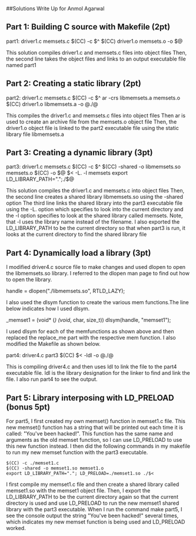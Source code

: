##Solutions Write Up for Anmol Agarwal
## Part 1: Building C source with Makefile (2pt)

part1: driver1.c memsets.c 
	$(CC) -c $^
	$(CC) driver1.o memsets.o -o $@

This solution compiles driver1.c and memsets.c files into object files
Then, the second line takes the object files and links to an output executable file named part1

## Part 2: Creating a static library (2pt)

part2: driver1.c memsets.c
	$(CC) -c $^
	ar -crs libmemsets.a memsets.o
	$(CC) driver1.o libmemsets.a -o $@
	./$@

This compiles the driver1.c and memsets.c files into object files
Then ar is used to create an archive file from the memsets.o object file
Then, the driver1.o object file is linked to the part2 executable file using the static library file libmemsets.a

## Part 3: Creating a dynamic library (3pt)

part3: driver1.c memsets.c
	$(CC) -c $^
	$(CC) -shared -o libmemsets.so memsets.o
	$(CC) -o $@ $< -L. -l memsets
	export LD_LIBRARY_PATH=".";./$@	

This solution compiles the driver1.c and memsets.c into object files
Then, the second line creates a shared library libmemsets.so using the -shared
option
The third line links the shared library into the part3 executable file using the -L. option which specifies to look into the current directory and the -l option specifies to look at the shared library called memsets. Note, that -l uses the library name instead of the filename.
I also exported the LD_LIBRARY_PATH to be the current directory so that when part3 is run, it looks at the current directory to find the shared library file

## Part 4: Dynamically load a library (3pt)
I modified driver4.c source file to make changes and used dlopen to open the libmemsets.so library. I referred to the dlopen man page to find out how to open the library.

  handle = dlopen("./libmemsets.so", RTLD_LAZY);

I also used the dlsym function to create the various mem functions.The line below indicates how I used dlsym.

  _memset1 = (void* (*) (void*, char, size_t)) dlsym(handle, "memset1");

I used dlsym for each of the memfunctions as shown above and then replaced the replace_me part with the respective mem function. I also modified the Makefile as shown below. 

part4: driver4.c part3
	$(CC) $< -ldl -o $@
	./$@

This is compiling driver4.c and then uses ldl to link the file to the part4 executable file. ldl is the library designation for the linker to find and link the file. I also run part4 to see the output. 

## Part 5: Library interposing with LD_PRELOAD (bonus 5pt)
For part5, I first created my own memset() function in memset1.c file. This new memset() function has a string that will be printed out each time it is called: "You've been hacked!". This function has the same name and arguments as the old memset function, so I can use LD_PRELOAD to use this new function instead.
I then did the following commands in my makefile to run my new memset function with the part3 executable.

	$(CC) -c ./memset1.c
	$(CC) -shared -o memset1.so memset1.o
	export LD_LIBRARY_PATH="."; LD_PRELOAD=./memset1.so ./$<

I first compile my memset1.c file and then create a shared library called memset1.so with the memset1 object file. Then, I export the LD_LIBRARY_PATH to be the current directory again so that the current directory is used and use LD_PRELOAD to run the new memset1 shared library with the part3 executable. When I run the command make part5, I see the console output the string "You've been hacked!" several times, which indicates my new memset function is being used and LD_PRELOAD worked. 
